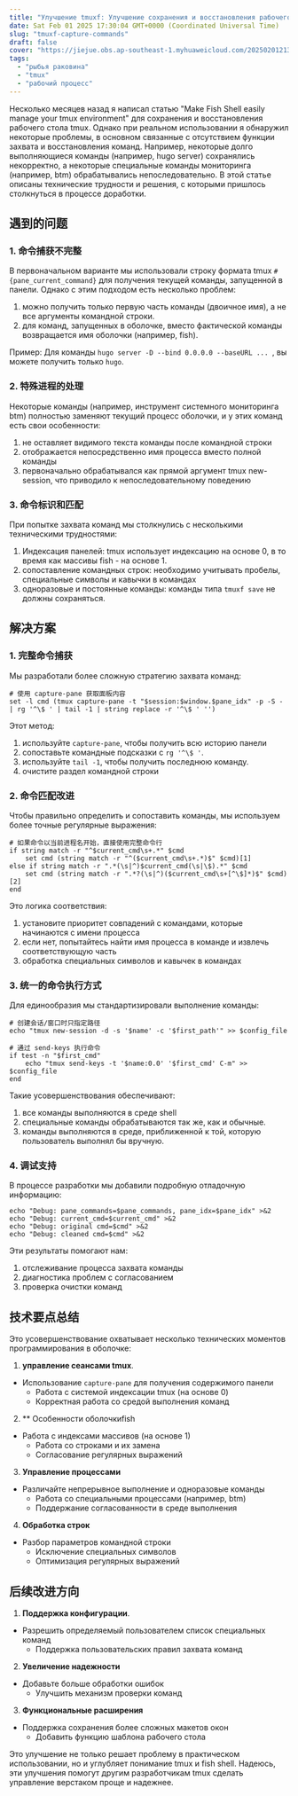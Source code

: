 ```yaml
---
title: "Улучшение tmuxf: Улучшение сохранения и восстановления рабочего стола tmux"
date: Sat Feb 01 2025 17:30:04 GMT+0000 (Coordinated Universal Time)
slug: "tmuxf-capture-commands"
draft: false
cover: "https://jiejue.obs.ap-southeast-1.myhuaweicloud.com/20250201213744907.webp"
tags:
  - "рыбья раковина"
  - "tmux"
  - "рабочий процесс"
---
```


Несколько месяцев назад я написал статью "Make Fish Shell easily manage your tmux environment" для сохранения и восстановления рабочего стола tmux. Однако при реальном использовании я обнаружил некоторые проблемы, в основном связанные с отсутствием функции захвата и восстановления команд. Например, некоторые долго выполняющиеся команды (например, hugo server) сохранялись некорректно, а некоторые специальные команды мониторинга (например, btm) обрабатывались непоследовательно. В этой статье описаны технические трудности и решения, с которыми пришлось столкнуться в процессе доработки.

<!--more-->

## 遇到的问题

### 1. 命令捕获不完整

В первоначальном варианте мы использовали строку формата tmux `#{pane_current_command}` для получения текущей команды, запущенной в панели. Однако с этим подходом есть несколько проблем:

1. можно получить только первую часть команды (двоичное имя), а не все аргументы командной строки.
2. для команд, запущенных в оболочке, вместо фактической команды возвращается имя оболочки (например, fish).

Пример: Для команды `hugo server -D --bind 0.0.0.0 --baseURL ... `, вы можете получить только `hugo`.

### 2. 特殊进程的处理

Некоторые команды (например, инструмент системного мониторинга btm) полностью заменяют текущий процесс оболочки, и у этих команд есть свои особенности:

1. не оставляет видимого текста команды после командной строки
2. отображается непосредственно имя процесса вместо полной команды
3. первоначально обрабатывался как прямой аргумент tmux new-session, что приводило к непоследовательному поведению

### 3. 命令标识和匹配

При попытке захвата команд мы столкнулись с несколькими техническими трудностями:

1. Индексация панелей: tmux использует индексацию на основе 0, в то время как массивы fish - на основе 1.
2. сопоставление командных строк: необходимо учитывать пробелы, специальные символы и кавычки в командах
3. одноразовые и постоянные команды: команды типа `tmuxf save` не должны сохраняться.

## 解决方案

### 1. 完整命令捕获

Мы разработали более сложную стратегию захвата команд:

```fish
# 使用 capture-pane 获取面板内容
set -l cmd (tmux capture-pane -t "$session:$window.$pane_idx" -p -S - | rg '^\$ ' | tail -1 | string replace -r '^\$ ' '')
```

Этот метод:

1. используйте `capture-pane`, чтобы получить всю историю панели
2. сопоставьте командные подсказки с `rg '^\$ '`.
3. используйте `tail -1`, чтобы получить последнюю команду.
4. очистите раздел командной строки

### 2. 命令匹配改进

Чтобы правильно определить и сопоставить команды, мы используем более точные регулярные выражения:

```fish
# 如果命令以当前进程名开始，直接使用完整命令行
if string match -r "^$current_cmd\s+.*" $cmd
    set cmd (string match -r "^($current_cmd\s+.*)$" $cmd)[1]
else if string match -r ".*(\s|^)$current_cmd(\s|\$).*" $cmd
    set cmd (string match -r ".*?(\s|^)($current_cmd\s+[^\$]*)$" $cmd)[2]
end
```

Это логика соответствия:

1. установите приоритет совпадений с командами, которые начинаются с имени процесса
2. если нет, попытайтесь найти имя процесса в команде и извлечь соответствующую часть
3. обработка специальных символов и кавычек в командах

### 3. 统一的命令执行方式

Для единообразия мы стандартизировали выполнение команды:

```fish
# 创建会话/窗口时只指定路径
echo "tmux new-session -d -s '$name' -c '$first_path'" >> $config_file

# 通过 send-keys 执行命令
if test -n "$first_cmd"
    echo "tmux send-keys -t '$name:0.0' '$first_cmd' C-m" >> $config_file
end
```

Такие усовершенствования обеспечивают:

1. все команды выполняются в среде shell
2. специальные команды обрабатываются так же, как и обычные.
3. команды выполняются в среде, приближенной к той, которую пользователь выполнял бы вручную.

### 4. 调试支持

В процессе разработки мы добавили подробную отладочную информацию:

```fish
echo "Debug: pane_commands=$pane_commands, pane_idx=$pane_idx" >&2
echo "Debug: current_cmd=$current_cmd" >&2
echo "Debug: original cmd=$cmd" >&2
echo "Debug: cleaned cmd=$cmd" >&2
```

Эти результаты помогают нам:

1. отслеживание процесса захвата команды
2. диагностика проблем с согласованием
3. проверка очистки команд

## 技术要点总结

Это усовершенствование охватывает несколько технических моментов программирования в оболочке:

1. **управление сеансами tmux**.

- Использование `capture-pane` для получения содержимого панели
   - Работа с системой индексации tmux (на основе 0)
   - Корректная работа со средой выполнения команд
2. ** Особенности оболочкиfish

- Работа с индексами массивов (на основе 1)
   - Работа со строками и их замена
   - Согласование регулярных выражений
3. **Управление процессами**

- Различайте непрерывное выполнение и одноразовые команды
   - Работа со специальными процессами (например, btm)
   - Поддержание согласованности в среде выполнения
4. **Обработка строк**

- Разбор параметров командной строки
   - Исключение специальных символов
   - Оптимизация регулярных выражений

## 后续改进方向

1. **Поддержка конфигурации**.

- Разрешить определяемый пользователем список специальных команд
   - Поддержка пользовательских правил захвата команд
2. **Увеличение надежности**

- Добавьте больше обработки ошибок
   - Улучшить механизм проверки команд
3. **Функциональные расширения**

- Поддержка сохранения более сложных макетов окон
   - Добавить функцию шаблона рабочего стола

Это улучшение не только решает проблему в практическом использовании, но и углубляет понимание tmux и fish shell. Надеюсь, эти улучшения помогут другим разработчикам tmux сделать управление верстаком проще и надежнее.